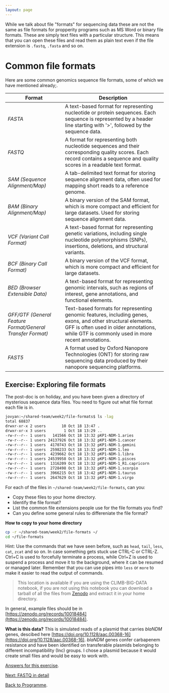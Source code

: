 ```yaml
---
layout: page
---
```


While we talk about file "formats" for sequencing data these are not the same as file formats for propperity programs such as MS Word or binary file formats. These are simply text files with a particular structure. This means that you can open these files and read them as plain text even if the file extension is `.fastq`, `.fasta` and so on. 

# Common file formats

Here are some common genomics sequence file formats, some of which we have mentioned already;. 

| Format               | Description                                            |
|----------------------|--------------------------------------------------------|
| _FASTA_                | A text-based format for representing nucleotide or protein sequences. Each sequence is represented by a header line starting with '>', followed by the sequence data.       |
| _FASTQ_                | A format for representing both nucleotide sequences and their corresponding quality scores. Each record contains a sequence and quality scores in a readable text format.        |
| _SAM (Sequence Alignment/Map)_ | A tab-delimited text format for storing sequence alignment data, often used for mapping short reads to a reference genome.      |
| _BAM (Binary Alignment/Map)_ | A binary version of the SAM format, which is more compact and efficient for large datasets. Used for storing sequence alignment data.        |
| _VCF (Variant Call Format)_ | A text-based format for representing genetic variations, including single nucleotide polymorphisms (SNPs), insertions, deletions, and structural variants.        |
| _BCF (Binary Call Format)_ |  A binary version of the VCF format, which is more compact and efficient for large datasets.        |
| _BED (Browser Extensible Data)_ | A text-based format for representing genomic intervals, such as regions of interest, gene annotations, and functional elements.        |
| _GFF/GTF (General Feature Format/General Transfer Format)_ | Text-based formats for representing genomic features, including genes, exons, and other structural elements. GFF is often used in older annotations, while GTF is commonly used in more recent annotations.   |
| _FAST5_               | A format used by Oxford Nanopore Technologies (ONT) for storing raw sequencing data produced by their nanopore sequencing platforms. |


## Exercise: Exploring file formats

The post-doc is on holiday, and you have been given a directory of mysterious sequence data files. You need to figure out what file format each file is in.

```bash
jovyan:~/shared-team/week2/file-formats$ ls -lag 
total 68837
drwxr-xr-x 2 users       10 Oct 18 13:47 .
drwxr-xr-x 3 users        1 Oct 18 13:29 ..
-rw-r--r-- 1 users   141566 Oct 18 13:32 pKP1-NDM-1.aries
-rw-r--r-- 1 users 24137926 Oct 18 13:32 pKP1-NDM-1.cancer
-rw-r--r-- 1 users  4170743 Oct 18 13:32 pKP1-NDM-1.gemini
-rw-r--r-- 1 users  2598233 Oct 18 13:32 pKP1-NDM-1.leo
-rw-r--r-- 1 users  4239662 Oct 18 13:32 pKP1-NDM-1.libra
-rw-r--r-- 1 users 24539958 Oct 18 13:32 pKP1-NDM-1.pisces
-rw-r--r-- 1 users  1316209 Oct 18 13:32 pKP1-NDM-1_R1.capricorn
-rw-r--r-- 1 users  2728498 Oct 18 13:32 pKP1-NDM-1.scorpio
-rw-r--r-- 1 users  3966215 Oct 18 13:42 pKP1-NDM-1.taurus
-rw-r--r-- 1 users  2647629 Oct 18 13:32 pKP1-NDM-1.virgo
```

For each of the files in `~/shared-team/week2/file-formats`, can you:

* Copy these files to your home directory. 
* Identify the file format?
* List the common file extensions people use for the file formats you find?
* Can you define some general rules to differeniate the file format?

**How to copy to your home directory**

```bash
cp -r ~/shared-team/week2/file-formats ~/
cd ~/file-formats
```

Hint: Use the commands that we have seen before, such as `head`, `tail`, `less`, `cat`, `zcat` and so on. In case something gets stuck use CTRL-C or CTRL-Z. Ctrl+C is used to forcefully terminate a process, while Ctrl+Z is used to suspend a process and move it to the background, where it can be resumed or managed later. Remember that you can use pipes into `less` or `more` to make it easier to read the output of commands.

> This location is available if you are using the CLIMB-BIG-DATA notebook, if you are not using this notebook you can download a tarball of all the files from [Zenodo](https://zenodo.org/records/10018484/files/file-format-mystery.tar.gz?download=1) and extract it in your home directory.

In general, example files should be in [https://zenodo.org/records/10018484](https://zenodo.org/records/10018484).

**What is this data?** This is simulated reads of a plasmid that carries _blaNDM_ genes, descibed here [https://doi.org/10.1128/aac.00368-16](https://doi.org/10.1128/aac.00368-16). _blaNDM_ genes confer carbapenem resistance and have been identified on transferable plasmids belonging to different incompatibility (Inc) groups. I chose a plasmid because it would create small files and would be easy to work with.

[Answers for this exercise](/seq-data/file-formats-answers).


[Next: FASTQ in detail]({{site.baseurl}}/modules/sequencing/fastq-in-detail)

[Back to Programme]({{site.baseurl}}/modules/sequencing/week-2-programme/).
